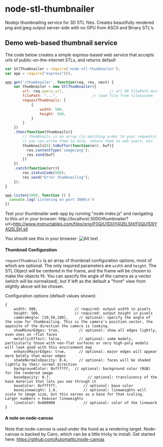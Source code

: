 # node-stl-thumbnailer
Nodejs thumbnailing service for 3D STL files. Creates beautifully rendered png and jpeg output server-side with no GPU from ASCII and Binary STL's.

## Demo web-based thumbnail service
The code below creates a simple express-based web service that accepts urls of public-on-the-internet STLs, and returns default 

```javascript
var StlThumbnailer = require('node-stl-thumbnailer');
var app = require("express")(),

app.get('/thumbnailer', function(req, res, next) {
	var thumbnailer = new StlThumbnailer({
		url: req.query.url,					    // url OR filePath must be supplied, but not both
		filePath: "...",                // load file from filesystem
		requestThumbnails: [
			{
				width: 500,
				height: 500,
			}
		] 	
	})
	.then(function(thumbnails){
		// thumbnails is an array (in matching order to your requests) of Canvas objects
		// you can write them to disk, return them to web users, etc
		thumbnails[0].toBuffer(function(err, buf){
	      res.contentType('image/png');
	      res.send(buf)
	    })
	})
	.catch(function(err){
		res.statusCode(500);
		res.send("Error thumbnailing");
	});
}	

app.listen(3000, function () {
  console.log('Listening on port 3000\n')
})
```

Test your thumbnailer web-app by running "node index.js" and navigating to this url in your browser:
http://localhost:3000/thumbnailer?url=http://www.instructables.com/files/orig/F0Q/U1DI/IY4Q5LSH/F0QU1DIIY4Q5LSH.stl

You should see this in your browser:
![Alt text](http://www.instructables.com/files/orig/FK0/HZ6E/IY4Q8PHB/FK0HZ6EIY4Q8PHB.png "Bottle Lock - Part 1")

#### Thumbnail Configuration
```requestThumbnails``` is an array of thumbnail configuration options, most of which are optional. The only required parameters are ```width``` and ```height```. The STL Object will be centered in the frame, and the frame will be chosen to make the objects fit. You can specify the angle of the camera as a vector (which will be normalized), but if left as the default a "front" view from slightly above will be chosen.

Configuration options (default values shown):
```
{
	width: 500,                 // required: output width in pixels
	height: 500,                // required: output height in pixels
	cameraAngle: [10,50,100],	  // optional: specify the angle of the view for thumbnailing. This is the camera's position vector, the opposite of the direction the camera is looking.
	showMinorEdges: true, 		  // optional: show all edges lightly, even ones on ~flat faces
	metallicEffect: false,		  // optional: some models, particularly those with non-flat surfaces or very high-poly models will look good with this environment map
	enhanceMajorEdges: true, 	  // optional: major edges will appear more boldly than minor edges
	shadeNormalsOpacity: 0.4,	  // optional: faces will be shaded lightly by their normal direction
	backgroundColor: 0xffffff,	// optional: background color (RGB) for the rendered image
	baseOpacity: 0.7,			      // optional: translucency of the base material that lets you see through it
	baseColor: 0xffffff,		    // optional: base color
	baseLineweight: 1.0,		    // optional: lineweights will scale to image size, but this serves as a base for that scaling. Larger numbers = heavier lineweights
	lineColor: 0x000000			    // optional: color of the linework
}
```

#### A note on node-canvas

Note that node-canvas is used under the hood as a rendering target. Node-canvas is backed by Cairo, which can be a little tricky to install. Get started here:
https://github.com/Automattic/node-canvas
